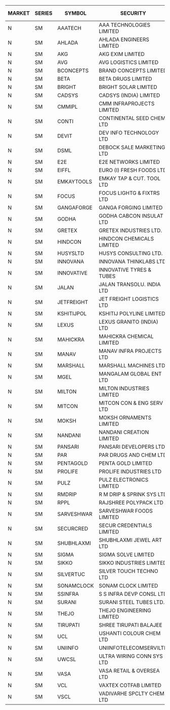 


| MARKET | SERIES | SYMBOL | SECURITY | PREV CL PR | OPEN PRICE | HIGH PRICE | LOW PRICE | CLOSE PRICE | NET TRDVAL | NET TRDQTY | CORP IND | HI 52 WK | LO 52 WK |
| ----- | ----- | ----- | ----- | ----- | ----- | ----- | ----- | ----- | ----- | ----- | ----- | ----- | ----- |
| N | SM | AAATECH | AAA TECHNOLOGIES LIMITED | 42.55 | 42.55 | 42.55 | 42.50 | 42.50 | 255150.00 | 6000 |  | 48.00 | 42.25 |
| N | SM | AHLADA | AHLADA ENGINEERS LIMITED | 86.75 | 89.95 | 91.05 | 89.90 | 90.95 | 722650.00 | 8000 |  | 92.50 | 36.30 |
| N | SM | AKG | AKG EXIM LIMITED | 54.40 | 57.00 | 57.10 | 57.00 | 57.10 | 1095040.00 | 19200 |  | 76.50 | 30.00 |
| N | SM | AVG | AVG LOGISTICS LIMITED | 55.20 | 52.60 | 54.60 | 52.60 | 54.60 | 128640.00 | 2400 |  | 84.00 | 23.10 |
| N | SM | BCONCEPTS | BRAND CONCEPTS LIMITED | 16.00 | 16.80 | 16.80 | 16.80 | 16.80 | 252000.00 | 15000 |  | 28.45 | 13.70 |
| N | SM | BETA | BETA DRUGS LIMITED | 110.00 | 106.00 | 111.70 | 106.00 | 110.90 | 262880.00 | 2400 |  | 140.80 | 37.00 |
| N | SM | BRIGHT | BRIGHT SOLAR LIMITED | 7.00 | 7.35 | 7.35 | 7.35 | 7.35 | 110250.00 | 15000 |  | 15.50 | 4.70 |
| N | SM | CADSYS | CADSYS (INDIA) LIMITED | 23.65 | 24.80 | 24.80 | 24.80 | 24.80 | 49600.00 | 2000 |  | 37.50 | 15.50 |
| N | SM | CMMIPL | CMM INFRAPROJECTS LIMITED | 2.85 | 2.85 | 2.95 | 2.85 | 2.95 | 17400.00 | 6000 |  | 9.25 | 2.25 |
| N | SM | CONTI | CONTINENTAL SEED CHEM LTD | 10.85 | 10.35 | 10.35 | 10.35 | 10.35 | 34496.55 | 3333 |  | 102.20 | 5.55 |
| N | SM | DEVIT | DEV INFO TECHNOLOGY LTD | 139.45 | 138.70 | 138.70 | 138.70 | 138.70 | 208050.00 | 1500 |  | 139.45 | 57.00 |
| N | SM | DSML | DEBOCK SALE MARKETING LTD | 16.90 | 16.10 | 17.65 | 16.10 | 17.05 | 793200.00 | 48000 |  | 21.95 | 3.50 |
| N | SM | E2E | E2E NETWORKS LIMITED | 39.90 | 38.10 | 39.80 | 38.10 | 39.80 | 155800.00 | 4000 |  | 57.95 | 13.30 |
| N | SM | EIFFL | EURO (I) FRESH FOODS LTD | 95.00 | 85.00 | 90.00 | 85.00 | 90.00 | 208000.00 | 2400 |  | 118.90 | 71.00 |
| N | SM | EMKAYTOOLS | EMKAY TAP & CUT. TOOL LTD | 85.40 | 89.65 | 89.65 | 89.65 | 89.65 | 215160.00 | 2400 |  | 164.75 | 58.65 |
| N | SM | FOCUS | FOCUS LIGHTG & FIXTRS LTD | 20.80 | 20.55 | 20.55 | 20.55 | 20.55 | 61650.00 | 3000 |  | 35.70 | 15.50 |
| N | SM | GANGAFORGE | GANGA FORGING LIMITED | 20.90 | 21.30 | 21.30 | 21.20 | 21.20 | 1274100.00 | 60000 |  | 21.30 | 8.70 |
| N | SM | GODHA | GODHA CABCON INSULAT LTD | 34.15 | 34.00 | 34.05 | 34.00 | 34.05 | 544400.00 | 16000 |  | 34.95 | 11.80 |
| N | SM | GRETEX | GRETEX INDUSTRIES LTD. | 7.70 | 8.05 | 8.05 | 8.05 | 8.05 | 48300.00 | 6000 |  | 8.05 | 5.20 |
| N | SM | HINDCON | HINDCON CHEMICALS LIMITED | 25.90 | 25.90 | 25.90 | 25.55 | 25.90 | 720400.00 | 28000 |  | 27.00 | 8.05 |
| N | SM | HUSYSLTD | HUSYS CONSULTING LTD. | 96.20 | 96.20 | 96.50 | 96.20 | 96.40 | 1542000.00 | 16000 |  | 131.85 | 20.50 |
| N | SM | INNOVANA | INNOVANA THINKLABS LTD. | 89.70 | 89.70 | 89.70 | 89.70 | 89.70 | 89700.00 | 1000 |  | 301.40 | 70.25 |
| N | SM | INNOVATIVE | INNOVATIVE TYRES & TUBES | 8.30 | 8.70 | 8.70 | 8.70 | 8.70 | 78300.00 | 9000 |  | 13.20 | 5.40 |
| N | SM | JALAN | JALAN TRANSOLU. INDIA LTD | 3.10 | 3.00 | 3.00 | 3.00 | 3.00 | 9000.00 | 3000 |  | 6.65 | 2.85 |
| N | SM | JETFREIGHT | JET FREIGHT LOGISTICS LTD | 13.30 | 13.30 | 13.30 | 13.30 | 13.30 | 53200.00 | 4000 |  | 18.00 | 11.90 |
| N | SM | KSHITIJPOL | KSHITIJ POLYLINE LIMITED | 24.90 | 25.00 | 25.10 | 24.90 | 24.95 | 599800.00 | 24000 |  | 34.10 | 19.20 |
| N | SM | LEXUS | LEXUS GRANITO (INDIA) LTD | 18.90 | 19.80 | 19.80 | 19.75 | 19.75 | 98900.00 | 5000 |  | 19.80 | 4.55 |
| N | SM | MAHICKRA | MAHICKRA CHEMICAL LIMITED | 80.00 | 79.50 | 79.80 | 78.90 | 78.90 | 835725.00 | 10500 |  | 93.50 | 70.00 |
| N | SM | MANAV | MANAV INFRA PROJECTS LTD | 4.80 | 4.60 | 5.00 | 4.60 | 4.60 | 76800.00 | 16000 |  | 5.50 | 4.25 |
| N | SM | MARSHALL | MARSHALL MACHINES LTD | 11.70 | 12.25 | 12.25 | 12.25 | 12.25 | 36750.00 | 3000 |  | 20.80 | 4.85 |
| N | SM | MGEL | MANGALAM GLOBAL ENT LTD | 41.80 | 40.50 | 40.50 | 40.50 | 40.50 | 121500.00 | 3000 |  | 65.10 | 38.00 |
| N | SM | MILTON | MILTON INDUSTRIES LIMITED | 13.25 | 12.60 | 12.60 | 12.60 | 12.60 | 55440.00 | 4400 |  | 16.35 | 7.00 |
| N | SM | MITCON | MITCON CON & ENG SERV LTD | 39.00 | 39.00 | 39.00 | 39.00 | 39.00 | 234000.00 | 6000 |  | 43.00 | 36.50 |
| N | SM | MOKSH | MOKSH ORNAMENTS LIMITED | 27.00 | 28.00 | 28.00 | 28.00 | 28.00 | 84000.00 | 3000 |  | 36.25 | 21.00 |
| N | SM | NANDANI | NANDANI CREATION LIMITED | 13.80 | 14.00 | 14.00 | 13.15 | 13.70 | 270000.00 | 20000 |  | 14.00 | 6.20 |
| N | SM | PANSARI | PANSARI DEVELOPERS LTD. | 22.00 | 22.75 | 22.75 | 22.25 | 22.35 | 2287500.00 | 102000 |  | 23.10 | 20.65 |
| N | SM | PAR | PAR DRUGS AND CHEM LTD | 63.25 | 64.60 | 65.00 | 64.60 | 64.90 | 777700.00 | 12000 |  | 74.80 | 26.20 |
| N | SM | PENTAGOLD | PENTA GOLD LIMITED | 40.25 | 42.25 | 42.25 | 42.25 | 42.25 | 126750.00 | 3000 |  | 42.25 | 15.40 |
| N | SM | PROLIFE | PROLIFE INDUSTRIES LTD | 55.60 | 58.35 | 58.35 | 57.85 | 57.90 | 522300.00 | 9000 |  | 58.35 | 27.35 |
| N | SM | PULZ | PULZ ELECTRONICS LIMITED | 13.65 | 13.65 | 13.65 | 13.65 | 13.65 | 54600.00 | 4000 |  | 21.60 | 9.20 |
| N | SM | RMDRIP | R M DRIP & SPRINK SYS LTD | 52.05 | 50.45 | 50.50 | 48.90 | 49.20 | 3174400.00 | 64000 |  | 63.00 | 14.65 |
| N | SM | RPPL | RAJSHREE POLYPACK LTD | 90.30 | 91.90 | 92.00 | 91.90 | 92.00 | 919900.00 | 10000 |  | 101.80 | 47.75 |
| N | SM | SARVESHWAR | SARVESHWAR FOODS LIMITED | 12.40 | 12.75 | 13.00 | 12.75 | 13.00 | 82320.00 | 6400 |  | 19.25 | 8.45 |
| N | SM | SECURCRED | SECUR CREDENTIALS LIMITED | 17.60 | 18.45 | 18.45 | 18.40 | 18.45 | 77460.00 | 4200 | XO | 33.75 | 12.15 |
| N | SM | SHUBHLAXMI | SHUBHLAXMI JEWEL ART LTD | 14.00 | 13.50 | 14.70 | 13.45 | 14.70 | 157950.00 | 11000 |  | 52.25 | 12.05 |
| N | SM | SIGMA | SIGMA SOLVE LIMITED | 45.00 | 53.35 | 53.40 | 51.50 | 51.50 | 1115550.00 | 21000 |  | 53.90 | 45.00 |
| N | SM | SIKKO | SIKKO INDUSTRIES LIMITED | 26.20 | 26.40 | 26.40 | 26.40 | 26.40 | 105600.00 | 4000 |  | 33.80 | 18.00 |
| N | SM | SILVERTUC | SILVER TOUCH TECHNO LTD | 92.35 | 92.35 | 97.90 | 92.35 | 97.90 | 772750.00 | 8000 |  | 123.95 | 81.00 |
| N | SM | SONAMCLOCK | SONAM CLOCK LIMITED | 60.75 | 61.20 | 61.20 | 61.20 | 61.20 | 1101600.00 | 18000 |  | 63.25 | 30.80 |
| N | SM | SSINFRA | S S INFRA DEVP CONSL LTD | 7.40 | 7.75 | 7.75 | 7.75 | 7.75 | 46500.00 | 6000 |  | 14.45 | 5.65 |
| N | SM | SURANI | SURANI STEEL TUBES LTD. | 18.05 | 18.90 | 18.90 | 18.90 | 18.90 | 37800.00 | 2000 |  | 34.60 | 18.05 |
| N | SM | THEJO | THEJO ENGINEERING LIMITED | 1080.85 | 1062.00 | 1075.00 | 1055.00 | 1070.00 | 1597120.00 | 1500 |  | 1468.50 | 350.55 |
| N | SM | TIRUPATI | SHREE TIRUPATI BALAJEE | 31.90 | 33.00 | 33.00 | 33.00 | 33.00 | 99000.00 | 3000 |  | 45.00 | 22.40 |
| N | SM | UCL | USHANTI COLOUR CHEM LTD | 31.10 | 28.50 | 28.50 | 28.50 | 28.50 | 57000.00 | 2000 |  | 47.20 | 20.50 |
| N | SM | UNIINFO | UNIINFOTELECOMSERVILTD | 25.50 | 26.45 | 26.75 | 24.30 | 26.50 | 786800.00 | 30000 |  | 32.15 | 7.85 |
| N | SM | UWCSL | ULTRA WIRING CONN SYS LTD | 24.85 | 23.75 | 23.75 | 23.75 | 23.75 | 95000.00 | 4000 |  | 26.80 | 20.35 |
| N | SM | VASA | VASA RETAIL & OVERSEA LTD | 6.00 | 6.30 | 6.30 | 6.20 | 6.20 | 75000.00 | 12000 |  | 14.00 | 5.00 |
| N | SM | VCL | VAXTEX COTFAB LIMITED | 19.80 | 19.75 | 19.75 | 19.25 | 19.25 | 352500.00 | 18000 |  | 27.35 | 15.20 |
| N | SM | VSCL | VADIVARHE SPCLTY CHEM LTD | 10.15 | 10.65 | 10.65 | 10.65 | 10.65 | 31950.00 | 3000 |  | 17.80 | 5.85 |



